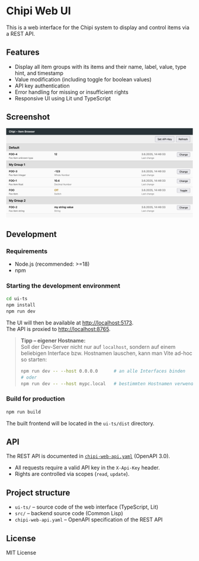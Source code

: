 # Chipi Web UI

This is a web interface for the Chipi system to display and control items via a REST API.

## Features

- Display all item groups with its items and their name, label, value, type hint, and timestamp
- Value modification (including toggle for boolean values)
- API key authentication
- Error handling for missing or insufficient rights
- Responsive UI using Lit und TypeScript

## Screenshot

![Chipi Web UI Screenshot](docs/Chipi-UI.png)

## Development

### Requirements

- Node.js (recommended: >=18)
- npm

### Starting the development environment

```sh
cd ui-ts
npm install
npm run dev
```

The UI will then be available at [http://localhost:5173](http://localhost:5173).  
The API is proxied to [http://localhost:8765](http://localhost:8765).

> **Tipp – eigener Hostname:**  
> Soll der Dev-Server nicht nur auf `localhost`, sondern auf einem
> beliebigen Interface bzw. Hostnamen lauschen, kann man Vite ad-hoc so
> starten:
>
> ```sh
> npm run dev -- --host 0.0.0.0      # an alle Interfaces binden
> # oder
> npm run dev -- --host mypc.local   # bestimmten Hostnamen verwenden
> ```

### Build for production

```sh
npm run build
```

The built frontend will be located in the `ui-ts/dist` directory.

## API

The REST API is documented in [`chipi-web-api.yaml`](chipi-web-api.yaml) (OpenAPI 3.0).

- All requests require a valid API key in the `X-Api-Key` header.
- Rights are controlled via scopes (`read`, `update`).

## Project structure

- `ui-ts/` – source code of the web interface (TypeScript, Lit)
- `src/` – backend source code (Common Lisp)
- `chipi-web-api.yaml` – OpenAPI specification of the REST API

## License

MIT License
